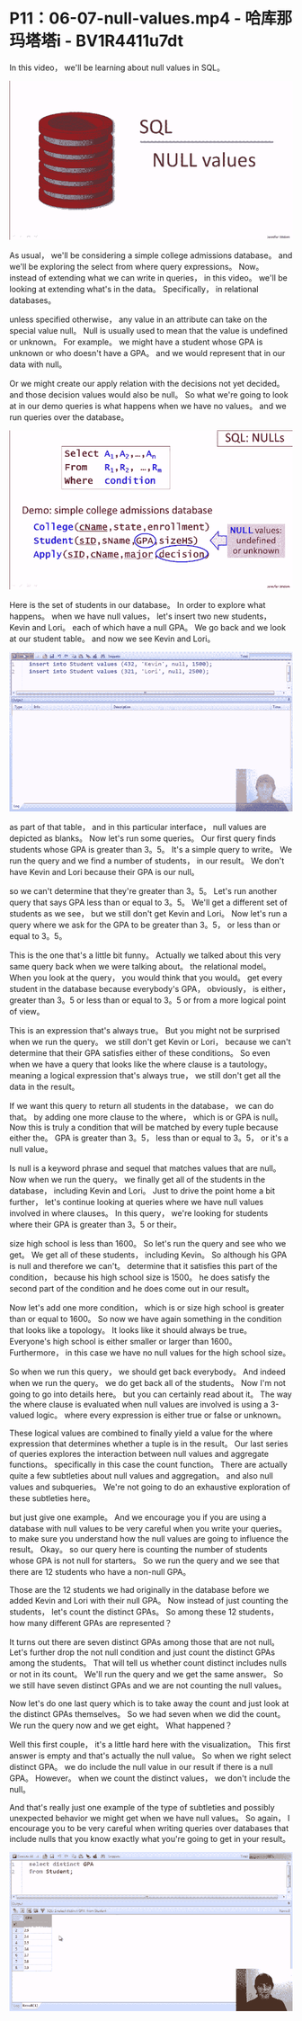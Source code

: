 # P11：06-07-null-values.mp4 - 哈库那玛塔塔i - BV1R4411u7dt

 In this video， we'll be learning about null values in SQL。

![](img/5e50f96d0199e8a9a2d0dbbbc2ad71bf_1.png)

 As usual， we'll be considering a simple college admissions database。 and we'll be exploring the select from where query expressions。 Now。 instead of extending what we can write in queries， in this video。 we'll be looking at extending what's in the data。 Specifically， in relational databases。

 unless specified otherwise， any value in an attribute can take on the special value null。 Null is usually used to mean that the value is undefined or unknown。 For example。 we might have a student whose GPA is unknown or who doesn't have a GPA。 and we would represent that in our data with null。

 Or we might create our apply relation with the decisions not yet decided。 and those decision values would also be null。 So what we're going to look at in our demo queries is what happens when we have no values。 and we run queries over the database。

![](img/5e50f96d0199e8a9a2d0dbbbc2ad71bf_3.png)

 Here is the set of students in our database。 In order to explore what happens。 when we have null values， let's insert two new students， Kevin and Lori。 each of which have a null GPA。 We go back and we look at our student table。 and now we see Kevin and Lori。



![](img/5e50f96d0199e8a9a2d0dbbbc2ad71bf_5.png)

 as part of that table， and in this particular interface， null values are depicted as blanks。 Now let's run some queries。 Our first query finds students whose GPA is greater than 3。5。 It's a simple query to write。 We run the query and we find a number of students， in our result。 We don't have Kevin and Lori because their GPA is our null。

 so we can't determine that they're greater than 3。5。 Let's run another query that says GPA less than or equal to 3。5。 We'll get a different set of students as we see， but we still don't get Kevin and Lori。 Now let's run a query where we ask for the GPA to be greater than 3。5， or less than or equal to 3。5。

 This is the one that's a little bit funny。 Actually we talked about this very same query back when we were talking about。 the relational model。 When you look at the query， you would think that you would。 get every student in the database because everybody's GPA， obviously， is either， greater than 3。5 or less than or equal to 3。5 or from a more logical point of view。

 This is an expression that's always true。 But you might not be surprised when we run the query。 we still don't get Kevin or Lori， because we can't determine that their GPA satisfies either of these conditions。 So even when we have a query that looks like the where clause is a tautology。 meaning a logical expression that's always true， we still don't get all the data in the result。

 If we want this query to return all students in the database， we can do that。 by adding one more clause to the where， which is or GPA is null。 Now this is truly a condition that will be matched by every tuple because either the。 GPA is greater than 3。5， less than or equal to 3。5， or it's a null value。

 Is null is a keyword phrase and sequel that matches values that are null。 Now when we run the query。 we finally get all of the students in the database， including Kevin and Lori。 Just to drive the point home a bit further， let's continue looking at queries where we have null values involved in where clauses。 In this query， we're looking for students where their GPA is greater than 3。5 or their。

 size high school is less than 1600。 So let's run the query and see who we get。 We get all of these students， including Kevin。 So although his GPA is null and therefore we can't。 determine that it satisfies this part of the condition， because his high school size is 1500。 he does satisfy the second part of the condition and he does come out in our result。

 Now let's add one more condition， which is or size high school is greater than or equal to 1600。 So now we have again something in the condition that looks like a topology。 It looks like it should always be true。 Everyone's high school is either smaller or larger than 1600。 Furthermore， in this case we have no null values for the high school size。

 So when we run this query， we should get back everybody。 And indeed when we run the query。 we do get back all of the students。 Now I'm not going to go into details here。 but you can certainly read about it。 The way the where clause is evaluated when null values are involved is using a 3-valued logic。 where every expression is either true or false or unknown。

 These logical values are combined to finally yield a value for the where expression that determines whether a tuple is in the result。 Our last series of queries explores the interaction between null values and aggregate functions。 specifically in this case the count function。 There are actually quite a few subtleties about null values and aggregation。 and also null values and subqueries。 We're not going to do an exhaustive exploration of these subtleties here。

 but just give one example。 And we encourage you if you are using a database with null values to be very careful when you write your queries。 to make sure you understand how the null values are going to influence the result。 Okay。 so our query here is counting the number of students whose GPA is not null for starters。 So we run the query and we see that there are 12 students who have a non-null GPA。

 Those are the 12 students we had originally in the database before we added Kevin and Lori with their null GPA。 Now instead of just counting the students， let's count the distinct GPAs。 So among these 12 students， how many different GPAs are represented？

 It turns out there are seven distinct GPAs among those that are not null。 Let's further drop the not null condition and just count the distinct GPAs among the students。 That will tell us whether count distinct includes nulls or not in its count。 We'll run the query and we get the same answer。 So we still have seven distinct GPAs and we are not counting the null values。

 Now let's do one last query which is to take away the count and just look at the distinct GPAs themselves。 So we had seven when we did the count。 We run the query now and we get eight。 What happened？

 Well this first couple， it's a little hard here with the visualization。 This first answer is empty and that's actually the null value。 So when we right select distinct GPA。 we do include the null value in our result if there is a null GPA。 However。 when we count the distinct values， we don't include the null。

 And that's really just one example of the type of subtleties and possibly unexpected behavior we might get when we have null values。 So again， I encourage you to be very careful when writing queries over databases that include nulls that you know exactly what you're going to get in your result。





![](img/5e50f96d0199e8a9a2d0dbbbc2ad71bf_7.png)